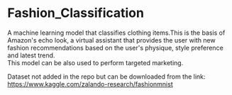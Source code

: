 # Fashion_Classification
A machine learning model that classifies clothing items.This is the basis of Amazon's echo look, a virtual assistant that provides the user with new fashion recommendations based on the user's physique, style preference and latest trend.  
This model can be also used to perform targeted marketing. 

Dataset not added in the repo but can be downloaded from the link: https://www.kaggle.com/zalando-research/fashionmnist 
